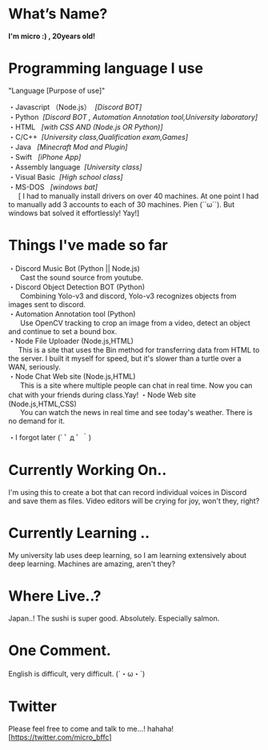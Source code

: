 # What’s Name?
 **I'm micro :) , 20years old!**
 
# Programming language I use  
  "Language [Purpose of use]"
  
  ・Javascript （Node.js）         &nbsp;*[Discord BOT]*  
  ・Python                           &nbsp;*[Discord BOT , Automation Annotation tool,University laboratory]*  
  ・HTML                           &nbsp; *[with CSS AND (Node.js OR Python)]*  
  ・C/C++                             &nbsp;*[University class,Qualification exam,Games]*   
  ・Java                       &nbsp; *[Minecraft Mod and Plugin]*   
  ・Swift  &nbsp;                *[iPhone App]*   
  ・Assembly language    &nbsp;*[University class]*  
  ・Visual Basic    &nbsp;*[High school class]*   
  ・MS-DOS         &nbsp; *[windows bat]*  
   &nbsp; &nbsp; &nbsp;[ I had to manually install drivers on over 40 machines. At one point I had to manually add 3 accounts to each of 30 machines. Pien (´´ω´´).
But windows bat solved it effortlessly! Yay!]

# Things I've made so far   
  ・Discord Music Bot (Python || Node.js)  
  &nbsp; &nbsp; &nbsp; Cast the sound source from youtube.   
  ・Discord Object Detection BOT (Python)  
  &nbsp; &nbsp; &nbsp; Combining Yolo-v3 and discord, Yolo-v3 recognizes objects from images sent to discord.    
  ・Automation Annotation tool (Python)    
  &nbsp;  &nbsp; &nbsp;  Use OpenCV tracking to crop an image from a video, detect an object and continue to set a bound box.   
  ・Node File Uploader (Node.js,HTML)     
  &nbsp; &nbsp; &nbsp;This is a site that uses the Bin method for transferring data from HTML to the server.
I built it myself for speed, but it's slower than a turtle over a WAN, seriously.   
  ・Node Chat Web site (Node.js,HTML)     
  &nbsp; &nbsp; &nbsp; This is a site where multiple people can chat in real time. Now you can chat with your friends during class.Yay!
  ・Node Web site (Node.js,HTML,CSS)    
 &nbsp;  &nbsp; &nbsp;  You can watch the news in real time and see today's weather.
There is no demand for it.   
     
  ・I forgot later (´ ﾟ д ﾟ ｀)    

  

# Currently Working On..
 I'm using this to create a bot that can record individual voices in Discord and save them as files.
Video editors will be crying for joy, won't they, right?


# Currently Learning ..
 My university lab uses deep learning, so I am learning extensively about deep learning. Machines are amazing, aren't they?

# Where Live..?
 Japan..! The sushi is super good. Absolutely. Especially salmon.

# One Comment.
 English is difficult, very difficult. (´・ω・`)
 
# Twitter
 Please feel free to come and talk to me...! hahaha![https://twitter.com/micro_bffc]
